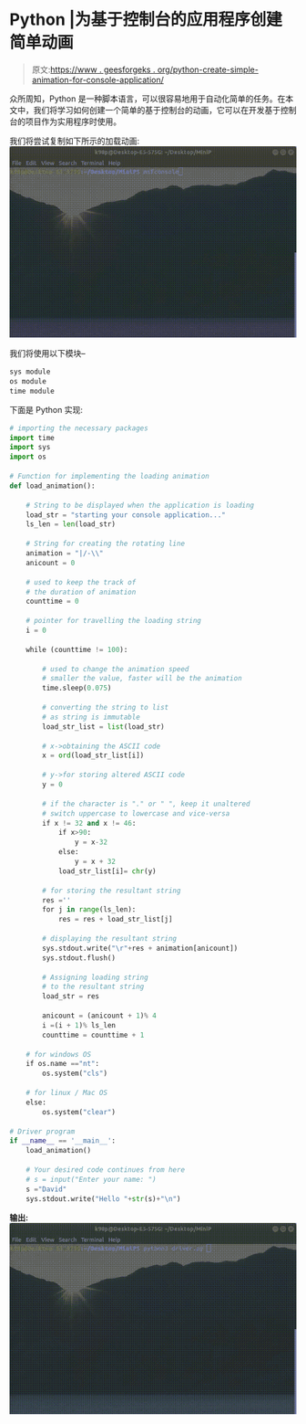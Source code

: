 # Python |为基于控制台的应用程序创建简单动画

> 原文:[https://www . geesforgeks . org/python-create-simple-animation-for-console-application/](https://www.geeksforgeeks.org/python-create-simple-animation-for-console-based-application/)

众所周知，Python 是一种脚本语言，可以很容易地用于自动化简单的任务。在本文中，我们将学习如何创建一个简单的基于控制台的动画，它可以在开发基于控制台的项目作为实用程序时使用。

我们将尝试复制如下所示的加载动画:
![](img/9ad5a44a420940770ea55b0850c4748b.png)

我们将使用以下模块–

```py
sys module
os module
time module 
```

下面是 Python 实现:

```py
# importing the necessary packages
import time
import sys
import os

# Function for implementing the loading animation
def load_animation():

    # String to be displayed when the application is loading
    load_str = "starting your console application..."
    ls_len = len(load_str)

    # String for creating the rotating line
    animation = "|/-\\"
    anicount = 0

    # used to keep the track of
    # the duration of animation
    counttime = 0        

    # pointer for travelling the loading string
    i = 0                     

    while (counttime != 100):

        # used to change the animation speed
        # smaller the value, faster will be the animation
        time.sleep(0.075) 

        # converting the string to list
        # as string is immutable
        load_str_list = list(load_str) 

        # x->obtaining the ASCII code
        x = ord(load_str_list[i])

        # y->for storing altered ASCII code
        y = 0                             

        # if the character is "." or " ", keep it unaltered
        # switch uppercase to lowercase and vice-versa 
        if x != 32 and x != 46:             
            if x>90:
                y = x-32
            else:
                y = x + 32
            load_str_list[i]= chr(y)

        # for storing the resultant string
        res =''             
        for j in range(ls_len):
            res = res + load_str_list[j]

        # displaying the resultant string
        sys.stdout.write("\r"+res + animation[anicount])
        sys.stdout.flush()

        # Assigning loading string
        # to the resultant string
        load_str = res

        anicount = (anicount + 1)% 4
        i =(i + 1)% ls_len
        counttime = counttime + 1

    # for windows OS
    if os.name =="nt":
        os.system("cls")

    # for linux / Mac OS
    else:
        os.system("clear")

# Driver program
if __name__ == '__main__': 
    load_animation()

    # Your desired code continues from here 
    # s = input("Enter your name: ")
    s ="David"
    sys.stdout.write("Hello "+str(s)+"\n")
```

**输出:**
![](img/0a3e0ac270039e50f026b70bc585bfe2.png)
